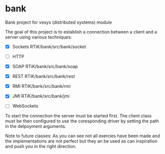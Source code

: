 bank
====

Bank project for vesys (distributed systems) module

The goal of this project is to establish a connection between a client and a server using various techniques:

- [x] Sockets
RTiK/bank/src/bank/socket
- [ ] HTTP
- [x] SOAP
RTiK/bank/src/bank/soap
- [x] REST RTiK/bank/src/bank/rest
- [x] RMI RTiK/bank/src/bank/rmi
- [x] JMI RTiK/bank/src/bank/jmi
- [ ] WebSockets


To start the connection the server must be started first. The client class must be then configured to use the coresponding driver by setting the path in the delpoyment arguments.

Note to future classes: As you can see not all exercies have been made and the implementations are not perfect but they an be used as can inspiration and push you in the right direction.
